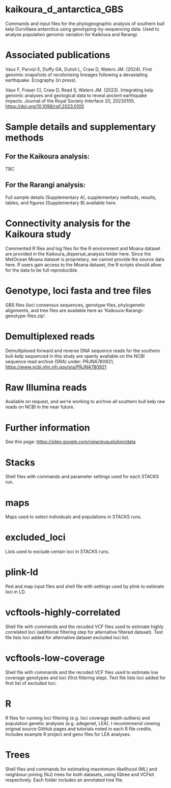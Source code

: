 # kaikoura_d_antarctica_GBS
Commands and input files for the phylogeographic analysis of southern bull kelp Durvillaea antarctica using genotyping-by-sequencing data. Used to analyse population genomic variation for Kaikōura and Rarangi. 

# Associated publications
Vaux F, Parvizi E, Duffy GA, Dutoit L, Craw D, Waters JM. (2024). First genomic snapshots of recolonising lineages following a devastating earthquake. Ecography (in press).

Vaux F, Fraser CI, Craw D, Read S, Waters JM. (2023). Integrating kelp genomic analyses and geological data to reveal ancient earthquake impacts. Journal of the Royal Society Interface 20, 20230105. https://doi.org/10.1098/rsif.2023.0105

# Sample details and supplementary methods
## For the Kaikoura analysis:
TBC

## For the Rarangi analysis:
Full sample details (Supplementary A), supplementary methods, results, tables, and figures (Supplementary B) available here.

# Connectivity analysis for the Kaikoura study
Commented R files and log files for the R environment and Moana dataset are provided in the Kaikoura_dispersal_analysis folder here. Since the MetOcean Moana dataset is proprietary, we cannot provide the source data here. If users gain access to the Moana dataset, the R scripts should allow for the data to be full reproducible.

# Genotype, loci fasta and tree files
GBS files (loci consensus sequences, genotype files, phylogenetic alignments, and tree files are available here as 'Kaikoura-Rarangi-genotype-files.zip'.

# Demultiplexed reads
Demultiplexed forward and reverse DNA sequence reads for the southern bull-kelp sequenced in this study are openly available on the NCBI sequence read archive (SRA) under: PRJNA780921, https://www.ncbi.nlm.nih.gov/sra/PRJNA780921

# Raw Illumina reads
Available on request, and we're working to archive all southern bull kelp raw reads on NCBI in the near future.

# Further information
See this page: https://sites.google.com/view/evauxlution/data

# Stacks
Shell files with commands and parameter settings used for each STACKS run.

# maps
Maps used to select individuals and populations in STACKS runs.

# excluded_loci
Lists used to exclude certain loci in STACKS runs.

# plink-ld
Ped and map input files and shell file with settings used by plink to estimate loci in LD.

# vcftools-highly-correlated
Shell file with commands and the recoded VCF files used to estimate highly correlated loci (additional filtering step for alternative filtered dataset). Text file lists loci added for alternative dataset excluded loci list. 

# vcftools-low-coverage
Shell file with commands and the recoded VCF files used to estimate low coverage genotypes and loci (first filtering step). Text file lists loci added for first list of excluded loci.

# R
R files for running loci filtering (e.g. loci coverage depth outliers) and population genetic analyses (e.g. adegenet, LEA). I recommmend viewing original source GitHub pages and tutorials noted in each R file credits. Includes example R project and geno files for LEA analyses.

# Trees
Shell files and commands for estimating maxmimum-likelihood (ML) and neighbour-joining (NJ) trees for both datasets, using IQtree and VCFkit respectively. Each folder includes an annotated tree file.
